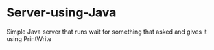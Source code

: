 # Server-using-Java
Simple Java server that runs wait for something that asked and gives it using PrintWrite
